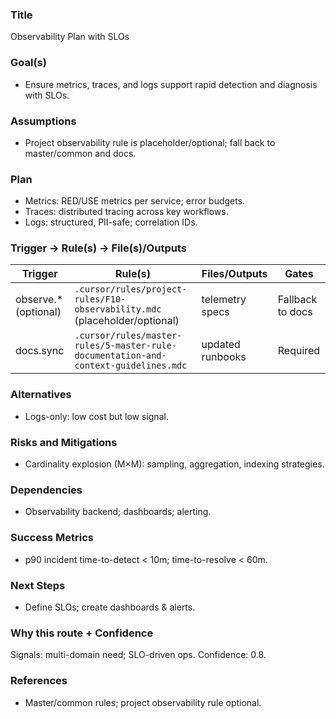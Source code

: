### Title
Observability Plan with SLOs

### Goal(s)
- Ensure metrics, traces, and logs support rapid detection and diagnosis with SLOs.

### Assumptions
- Project observability rule is placeholder/optional; fall back to master/common and docs.

### Plan
- Metrics: RED/USE metrics per service; error budgets.
- Traces: distributed tracing across key workflows.
- Logs: structured, PII-safe; correlation IDs.

### Trigger → Rule(s) → File(s)/Outputs
| Trigger | Rule(s) | Files/Outputs | Gates |
|---|---|---|---|
| observe.* (optional) | `.cursor/rules/project-rules/F10-observability.mdc` (placeholder/optional) | telemetry specs | Fallback to docs |
| docs.sync | `.cursor/rules/master-rules/5-master-rule-documentation-and-context-guidelines.mdc` | updated runbooks | Required |

### Alternatives
- Logs-only: low cost but low signal.

### Risks and Mitigations
- Cardinality explosion (M×M): sampling, aggregation, indexing strategies.

### Dependencies
- Observability backend; dashboards; alerting.

### Success Metrics
- p90 incident time-to-detect < 10m; time-to-resolve < 60m.

### Next Steps
- Define SLOs; create dashboards & alerts.

### Why this route + Confidence
Signals: multi-domain need; SLO-driven ops. Confidence: 0.8.

### References
- Master/common rules; project observability rule optional.
